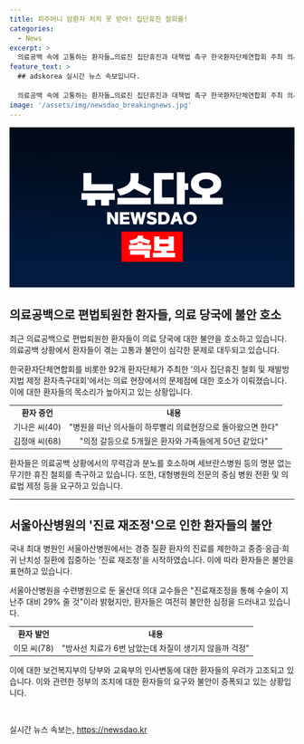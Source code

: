 ```yaml
---
title: 피주머니 암환자 처치 못 받아! 집단휴진 철회를!
categories:
  - News
excerpt: >
  의료공백 속에 고통하는 환자들…의료진 집단휴진과 대책법 촉구 한국환자단체연합회 주최 의사 집단휴진 철회 및 재발방지법 제정 환자촉구대회에서 환자들의 이야기가 솔직히 전해졌다. 의료공백에 시달리며 견디는 환자들과 보호자들은 분노와 불안, 무기력에 빠져들었다. 중증 환자의 경우 진료를 받을 수 없는 상황에 처해 있어 심각한 문제로 대두되고 있다. 이에 정부와 국회에게는 의사와 환자의 안전을 보장할 수 있는 재발방지법을 제정하고, 필수의료를 법적으로 의무화해 달라고 촉구했다. 환자들의 목소리에 주목할 때가 되었다.
feature_text: >
  ## adskorea 실시간 뉴스 속보입니다.

  의료공백 속에 고통하는 환자들…의료진 집단휴진과 대책법 촉구 한국환자단체연합회 주최 의사 집단휴진 철회 및 재발방지법 제정 환자촉구대회에서 환자들의 이야기가 솔직히 전해졌다. 의료공백에 시달리며 견디는 환자들과 보호자들은 분노와 불안, 무기력에 빠져들었다. 중증 환자의 경우 진료를 받을 수 없는 상황에 처해 있어 심각한 문제로 대두되고 있다. 이에 정부와 국회에게는 의사와 환자의 안전을 보장할 수 있는 재발방지법을 제정하고, 필수의료를 법적으로 의무화해 달라고 촉구했다. 환자들의 목소리에 주목할 때가 되었다.
image: '/assets/img/newsdao_breakingnews.jpg'
---
```


<p><img src="/assets/img/newsdao_breakingnews.jpg" alt="adskorea 속보" /></p>

<h2 data-ke-size="size26">의료공백으로 편법퇴원한 환자들, 의료 당국에 불안 호소</h2>

<p data-ke-size="size16">최근 의료공백으로 편법퇴원한 환자들이 의료 당국에 대한 불안을 호소하고 있습니다. 의료공백 상황에서 환자들이 겪는 고통과 불안이 심각한 문제로 대두되고 있습니다.</p>

<p data-ke-size="size16">한국환자단체연합회를 비롯한 92개 환자단체가 주최한 '의사 집단휴진 철회 및 재발방지법 제정 환자촉구대회'에서는 의료 현장에서의 문제점에 대한 호소가 이뤄졌습니다. 이에 대한 환자들의 목소리가 높아지고 있는 상황입니다.</p>

<table style="width: 100%;">
  <tbody>
    <tr>
      <td style="text-align: center; height: 17px;"><b>환자 증언</b></td>
      <td style="text-align: center; height: 17px;"><b>내용</b></td>
    </tr>
    <tr>
      <td style="text-align: center; height: 17px;">기나은 씨(40)</td>
      <td style="text-align: center; height: 17px;">"병원을 떠난 의사들이 하루빨리 의료현장으로 돌아왔으면 한다"</td>
    </tr>
    <tr>
      <td style="text-align: center; height: 17px;">김정애 씨(68)</td>
      <td style="text-align: center; height: 17px;">"의정 갈등으로 5개월은 환자와 가족들에게 50년 같았다"</td>
    </tr>
  </tbody>
</table>

<p data-ke-size="size16">환자들은 의료공백 상황에서의 무력감과 분노를 호소하며 세브란스병원 등의 명분 없는 무기한 휴진 철회를 촉구하고 있습니다. 또한, 대형병원의 전문의 중심 병원 전환 및 의료법 제정 등을 요구하고 있습니다.</p>

<hr />

<h2 data-ke-size="size26">서울아산병원의 '진료 재조정'으로 인한 환자들의 불안</h2>

<p data-ke-size="size16">국내 최대 병원인 서울아산병원에서는 경증 질환 환자의 진료를 제한하고 중증·응급·희귀 난치성 질환에 집중하는 '진료 재조정'을 시작하였습니다. 이에 따라 환자들은 불안을 표현하고 있습니다.</p>

<p data-ke-size="size16">서울아산병원을 수련병원으로 둔 울산대 의대 교수들은 "진료재조정을 통해 수술이 지난주 대비 29% 줄 것"이라 밝혔지만, 환자들은 여전히 불안한 심정을 드러내고 있습니다.</p>

<table style="width: 100%;">
  <tbody>
    <tr>
      <td style="text-align: center; height: 17px;"><b>환자 발언</b></td>
      <td style="text-align: center; height: 17px;"><b>내용</b></td>
    </tr>
    <tr>
      <td style="text-align: center; height: 17px;">이모 씨(78)</td>
      <td style="text-align: center; height: 17px;">"방사선 치료가 6번 남았는데 차질이 생기지 않을까 걱정"</td>
    </tr>
  </tbody>
</table>

<p data-ke-size="size16">이에 대한 보건복지부의 당부와 교육부의 인사변동에 대한 환자들의 우려가 고조되고 있습니다. 이와 관련한 정부의 조치에 대한 환자들의 요구와 불안이 증폭되고 있는 상황입니다.</p>

<p data-ke-size="size16">&nbsp;</p>
실시간 뉴스 속보는, <a href="https://newsdao.kr" rel="dofollow">https://newsdao.kr</a>


